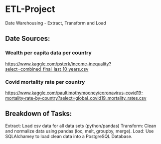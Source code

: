 # ETL-Project

Date Warehousing - Extract, Transform and Load

## Date Sources:

### Wealth per capita data per country
https://www.kaggle.com/psterk/income-inequality?select=combined_final_last_10_years.csv

### Covid mortality rate per country
https://www.kaggle.com/paultimothymooney/coronavirus-covid19-mortality-rate-by-country?select=global_covid19_mortality_rates.csv

## Breakdown of Tasks:
  Extract: Load csv data for all data sets (python/pandas)
  Transform: Clean and normalize data using pandas (loc, melt, groupby, merge).
  Load: Use SQLAlchamey to load clean data into a PostgreSQL Database.